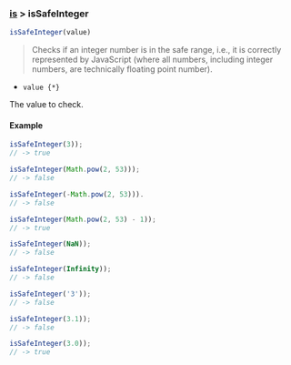 ### [is](../) > isSafeInteger

```js
isSafeInteger(value)
```

> Checks if an integer number is in the safe range, i.e., it is correctly represented by JavaScript (where all numbers, including integer numbers, are technically floating point number).

- `value {*}`

The value to check.

#### Example
```js
isSafeInteger(3));
// -> true

isSafeInteger(Math.pow(2, 53)));
// -> false

isSafeInteger(-Math.pow(2, 53))).
// -> false

isSafeInteger(Math.pow(2, 53) - 1));
// -> true

isSafeInteger(NaN));
// -> false

isSafeInteger(Infinity));
// -> false

isSafeInteger('3'));
// -> false

isSafeInteger(3.1));
// -> false

isSafeInteger(3.0));
// -> true
```
